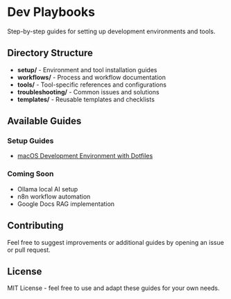 # Dev Playbooks

Step-by-step guides for setting up development environments and tools.

## Directory Structure

- **setup/** - Environment and tool installation guides
- **workflows/** - Process and workflow documentation  
- **tools/** - Tool-specific references and configurations
- **troubleshooting/** - Common issues and solutions
- **templates/** - Reusable templates and checklists

## Available Guides

### Setup Guides
- [macOS Development Environment with Dotfiles](setup/macos-dotfiles-setup.md)

### Coming Soon
- Ollama local AI setup
- n8n workflow automation
- Google Docs RAG implementation

## Contributing

Feel free to suggest improvements or additional guides by opening an issue or pull request.

## License

MIT License - feel free to use and adapt these guides for your own needs.
